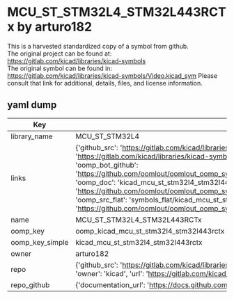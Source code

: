 # MCU_ST_STM32L4_STM32L443RCTx by arturo182  
This is a harvested standardized copy of a symbol from github.  
The original project can be found at:  
https://gitlab.com/kicad/libraries/kicad-symbols  
The original symbol can be found in:
https://gitlab.com/kicad/libraries/kicad-symbols/Video.kicad_sym
Please consult that link for additional, details, files, and license information.  
## yaml dump  
| Key | Value |  
| --- | --- |  
| library_name | MCU_ST_STM32L4 |  
| links | {'github_src': 'https://gitlab.com/kicad/libraries/kicad-symbols/Video.kicad_sym', 'github_src_repo': 'https://gitlab.com/kicad/libraries/kicad-symbols', 'oomp_bot': 'kicad_mcu_st_stm32l4_stm32l443rctx/working', 'oomp_bot_github': 'https://github.com/oomlout/oomlout_oomp_symbol_bot/tree/main/kicad_mcu_st_stm32l4_stm32l443rctx/working', 'oomp_doc': 'kicad_mcu_st_stm32l4_stm32l443rctx/working', 'oomp_doc_github': 'https://github.com/oomlout/oomlout_oomp_symbol_doc/tree/main/kicad_mcu_st_stm32l4_stm32l443rctx/working', 'oomp_src_flat': 'symbols_flat/kicad_mcu_st_stm32l4_stm32l443rctx/working', 'oomp_src_flat_github': 'https://github.com/oomlout/oomlout_oomp_symbol_src/tree/main/kicad_mcu_st_stm32l4_stm32l443rctx/working'} |  
| name | MCU_ST_STM32L4_STM32L443RCTx |  
| oomp_key | oomp_kicad_mcu_st_stm32l4_stm32l443rctx |  
| oomp_key_simple | kicad_mcu_st_stm32l4_stm32l443rctx |  
| owner | arturo182 |  
| repo | {'github_src': 'https://gitlab.com/kicad/libraries/kicad-symbols/Video.kicad_sym', 'name': 'libraries/kicad-symbols', 'owner': 'kicad', 'url': 'https://gitlab.com/kicad/libraries/kicad-symbols'} |  
| repo_github | {'documentation_url': 'https://docs.github.com/rest/repos/repos#get-a-repository', 'message': 'Not Found'} |  

